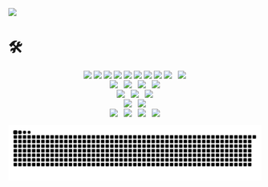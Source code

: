 <a href="https://velog.io/@devjcode" target="_blank"><img src="https://img.shields.io/badge/Blog-20C997?style=flat-square&logo=Velog&logoColor=white"/></a>

# 🛠
<p align="center">
  <img src="https://img.shields.io/badge/C-A8B9CC?style=flat-square&logo=C&logoColor=white" />
  <img src="https://img.shields.io/badge/Android-3DDC84?style=flat-square&logo=Android&logoColor=white" />
  <img src="https://img.shields.io/badge/MySQL-4479A1?style=flat-square&logo=MySQL&logoColor=white" />
  <img src="https://img.shields.io/badge/SQLite-003B57?style=flat-square&logo=SQLite&logoColor=white" />
  <img src="https://img.shields.io/badge/Apache-D22128?style=flat-square&logo=Apache&logoColor=white" />
  <img src="https://img.shields.io/badge/Linux-FCC624?style=flat-square&logo=Linux&logoColor=white" />
  <img src="https://img.shields.io/badge/Ubuntu-E95420?style=flat-square&logo=Ubuntu&logoColor=white" />
  <img src="https://img.shields.io/badge/Kali Linux-557C94?style=flat-square&logo=Kali Linux&logoColor=white" />
  <img src="https://img.shields.io/badge/Python-3776AB?style=flat-square&logo=Python&logoColor=white" /> &nbsp; 
  <img src="https://img.shields.io/badge/Django-092E20?style=flat-square&logo=Django&logoColor=white" "/><br />
  <img src="https://img.shields.io/badge/HTML5-E34F26?style=flat-square&logo=HTML5&logoColor=white" /> &nbsp; 
  <img src="https://img.shields.io/badge/CSS3-1572B6?style=flat-square&logo=CSS3&logoColor=white" /> &nbsp; 
  <img src="https://img.shields.io/badge/JavaScript-F7DF1E?style=flat-square&logo=JavaScript&logoColor=white" /> &nbsp;
  <img src="https://img.shields.io/badge/React-61DAFB?style=flat-square&logo=React&logoColor=white"/> <br />
  <img src="https://img.shields.io/badge/Amazon EC2-FF9900?style=flat-square&logo=Amazon EC2&logoColor=white"/> &nbsp; 
  <img src="https://img.shields.io/badge/Amazon RDS-527FFF?style=flat-square&logo=Amazon RDS&logoColor=white" "/> &nbsp; 
  <img src="https://img.shields.io/badge/Amazon S3-569A31?style=flat-square&logo=Amazon S3&logoColor=white"/> <br />
  <img src="https://img.shields.io/badge/Visual Studio Code-007ACC?style=flat-square&logo=Visual Studio Code&logoColor=white" "/>  &nbsp;
  <img src="https://img.shields.io/badge/PyCharm-000000?style=flat-square&logo=PyCharm&logoColor=white"/> <br />
  <img src="https://img.shields.io/badge/Figma-F24E1E?style=flat-square&logo=Figma&logoColor=white"/> &nbsp; 
  <img src="https://img.shields.io/badge/Notion-000000?style=flat-square&logo=Notion&logoColor=white"/> &nbsp;
  <img src="https://img.shields.io/badge/Slack-4A154B?style=flat-square&logo=Slack&logoColor=white" /> &nbsp; 
  <img src="https://img.shields.io/badge/Discord-5865F2?style=flat-square&logo=Discord&logoColor=white"/>
</p>

  ![snake gif](https://github.com/devjcode/devjcode/blob/output/github-contribution-grid-snake.svg)
